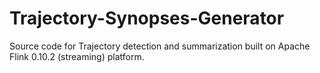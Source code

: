 # Trajectory-Synopses-Generator
Source code for Trajectory detection and summarization built on Apache Flink 0.10.2 (streaming) platform.
